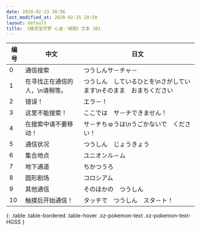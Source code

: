 ```yaml
---
date: 2020-02-23 20:56
last_modified_at: 2020-02-25 20:50
layout: default
title: 《精灵宝可梦 心金／魂银》文本 301
---
```

| 编号 | 中文 | 日文 |
| ---- | ---- | ---- |
| 0 | 通信搜索 | つうしんサ－チャ－ |
| 1 | 在寻找正在通信的人，\n请稍等。 | つうしん　しているひとを\nさがしています\nそのまま　おまちください |
| 2 | 错误！ | エラ－！ |
| 3 | 这里不能搜索！ | ここでは　サ－チできません！ |
| 4 | 在搜索中请不要移动！ | サ－チちゅうは\nうごかないで　ください！ |
| 5 | 通信状况 | つうしん　じょうきょう |
| 6 | 集合地点 | ユニオンル－ム |
| 7 | 地下通道 | ちかつうろ |
| 8 | 圆形剧场 | コロシアム |
| 9 | 其他通信 | そのほかの　つうしん |
| 10 | 触摸后开始通信！ | タッチで　つうしん　スタ－ト！ |
{: .table .table-bordered .table-hover .xz-pokemon-text .xz-pokemon-text-HGSS }